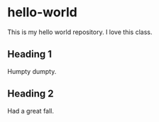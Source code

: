 # hello-world
This is my hello world repository.  I love this class.  

## Heading 1

Humpty dumpty.

## Heading 2

Had a great fall.
